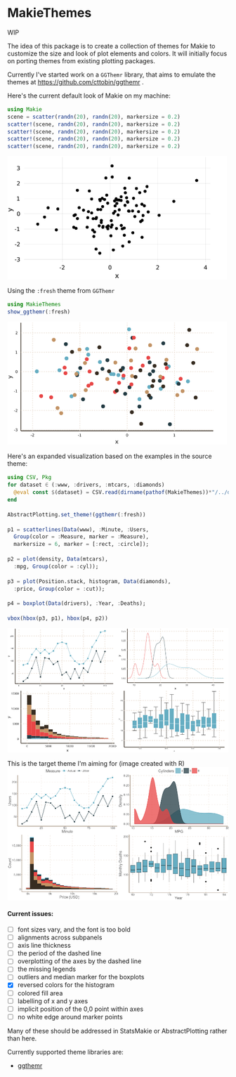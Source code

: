 # MakieThemes

WIP

The idea of this package is to create a collection of themes for Makie to customize
the size and look of plot elements and colors. It will initially focus on porting
themes from existing plotting packages.

Currently I've started work on a `GGThemr` library, that aims to emulate the themes
at https://github.com/cttobin/ggthemr .

Here's the current default look of Makie on my machine:

```julia
using Makie
scene = scatter(randn(20), randn(20), markersize = 0.2)
scatter!(scene, randn(20), randn(20), markersize = 0.2)
scatter!(scene, randn(20), randn(20), markersize = 0.2)
scatter!(scene, randn(20), randn(20), markersize = 0.2)
scatter!(scene, randn(20), randn(20), markersize = 0.2)
```
<img src="img/default.png" alt="default" width="500"/>

Using the `:fresh` theme from `GGThemr`
```julia
using MakieThemes
show_ggthemr(:fresh)
```
<img src="img/fresh.png" alt="ggthemr" width="500"/>

Here's an expanded visualization based on the examples in the source theme:
```julia
using CSV, Pkg
for dataset ∈ (:www, :drivers, :mtcars, :diamonds)
  @eval const $(dataset) = CSV.read(dirname(pathof(MakieThemes))*"/../data/"*$(string(dataset))*".tsv", delim = '\t', allowmissing = :none)
end

AbstractPlotting.set_theme!(ggthemr(:fresh))

p1 = scatterlines(Data(www), :Minute, :Users,
  Group(color = :Measure, marker = :Measure),
  markersize = 6, marker = [:rect, :circle]);

p2 = plot(density, Data(mtcars),
  :mpg, Group(color = :cyl));

p3 = plot(Position.stack, histogram, Data(diamonds),
  :price, Group(color = :cut));

p4 = boxplot(Data(drivers), :Year, :Deaths);

vbox(hbox(p3, p1), hbox(p4, p2))
```
![ggthemr_full](img/ggthemr_full_fresh.png)

This is the target theme I'm aiming for (image created with R)
![ggthemr](img/fresh_ggthemr_r.png)

#### Current issues:
- [ ] font sizes vary, and the font is too bold
- [ ] alignments across subpanels
- [ ] axis line thickness
- [ ] the period of the dashed line
- [ ] overplotting of the axes by the dashed line
- [ ] the missing legends
- [ ] outliers and median marker for the boxplots
- [x] reversed colors for the histogram
- [ ] colored fill area
- [ ] labelling of x and y axes
- [ ] implicit position of the 0,0 point within axes
- [ ] no white edge around marker points

Many of these should be addressed in StatsMakie or AbstractPlotting rather than here.

Currently supported theme libraries are:
- [ggthemr](ggthemr.md)
